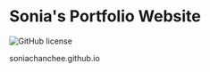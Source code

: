 # Sonia's Portfolio Website
<img src="https://img.shields.io/github/license/soniachanchee/soniachanchee.github.io" alt="GitHub license">

soniachanchee.github.io
